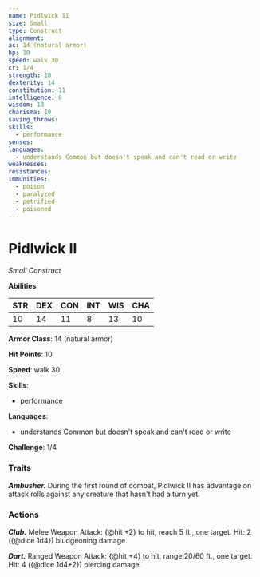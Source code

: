 ```yaml
---
name: Pidlwick II
size: Small
type: Construct
alignment: 
ac: 14 (natural armor)
hp: 10
speed: walk 30
cr: 1/4
strength: 10
dexterity: 14
constitution: 11
intelligence: 8
wisdom: 13
charisma: 10
saving_throws:
skills:
  - performance
senses: 
languages:
  - understands Common but doesn't speak and can't read or write
weaknesses:
resistances:
immunities:
  - poison
  - paralyzed
  - petrified
  - poisoned
---
```


# Pidlwick II

*Small Construct*

**Abilities**

| STR | DEX | CON | INT | WIS | CHA |
| --- | --- | --- | --- | --- | --- |
| 10 | 14 | 11 | 8 | 13 | 10 |

**Armor Class**: 14 (natural armor)

**Hit Points**: 10

**Speed**: walk 30

**Skills**:
  - performance

**Languages**:
  - understands Common but doesn't speak and can't read or write

**Challenge**: 1/4

### Traits
***Ambusher.*** During the first round of combat, Pidlwick II has advantage on attack rolls against any creature that hasn't had a turn yet.

### Actions
***Club.*** Melee Weapon Attack: {@hit +2} to hit, reach 5 ft., one target. Hit: 2 ({@dice 1d4}) bludgeoning damage.

***Dart.*** Ranged Weapon Attack: {@hit +4} to hit, range 20/60 ft., one target. Hit: 4 ({@dice 1d4+2}) piercing damage.

